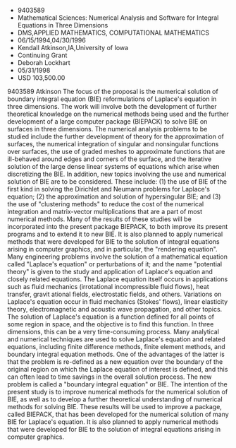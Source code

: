 
* 9403589
* Mathematical Sciences: Numerical Analysis and Software for Integral Equations in Three Dimensions
* DMS,APPLIED MATHEMATICS, COMPUTATIONAL MATHEMATICS
* 06/15/1994,04/30/1996
* Kendall Atkinson,IA,University of Iowa
* Continuing Grant
* Deborah Lockhart
* 05/31/1998
* USD 103,500.00

9403589 Atkinson The focus of the proposal is the numerical solution of boundary
integral equation (BIE) reformulations of Laplace's equation in three
dimensions. The work will involve both the development of further theoretical
knowledge on the numerical methods being used and the further development of a
large computer package (BIEPACK) to solve BIE on surfaces in three dimensions.
The numerical analysis problems to be studied include the further development of
theory for the approximation of surfaces, the numerical integration of singular
and nonsingular functions over surfaces, the use of graded meshes to approximate
functions that are ill-behaved around edges and corners of the surface, and the
iterative solution of the large dense linear systems of equations which arise
when discretizing the BIE. In addition, new topics involving the use and
numerical solution of BIE are to be considered. These include: (1) the use of
BIE of the first kind in solving the Dirichlet and Neumann problems for
Laplace's equation; (2) the approximation and solution of hypersingular BIE; and
(3) the use of "clustering methods" to reduce the cost of the numerical
integration and matrix-vector multiplications that are a part of most numerical
methods. Many of the results of these studies will be incorporated into the
present package BIEPACK, to both improve its present programs and to extend it
to new BIE. It is also planned to apply numerical methods that were developed
for BIE to the solution of integral equations arising in computer graphics, and
in particular, the "rendering equation". Many engineering problems involve the
solution of a mathematical equation called "Laplace's equation" or perturbations
of it; and the name "potential theory" is given to the study and application of
Laplace's equation and closely related equations. The Laplace equation itself
occurs in applications such as fluid mechanics (irrotational incompressible
fluid flows), heat transfer, gravit ational fields, electrostatic fields, and
others. Variations on Laplace's equation occur in fluid mechanics (Stokes'
flows), linear elasticity theory, electromagnetic and acoustic wave propagation,
and other topics. The solution of Laplace's equation is a function defined for
all points of some region in space, and the objective is to find this function.
In three dimensions, this can be a very time-consuming process. Many analytical
and numerical techniques are used to solve Laplace's equation and related
equations, including finite difference methods, finite element methods, and
boundary integral equation methods. One of the advantages of the latter is that
the problem is re-defined as a new equation over the boundary of the original
region on which the Laplace equation of interest is defined, and this can often
lead to time savings in the overall solution process. The new problem is called
a "boundary integral equation" or BIE. The intention of the present study is to
improve numerical methods for the numerical solution of BIE, as well as to
develop a further theoretical understanding of numerical methods for solving
BIE. These results will be used to improve a package, called BIEPACK, that has
been developed for the numerical solution of many BIE for Laplace's equation. It
is also planned to apply numerical methods that were developed for BIE to the
solution of integral equations arising in computer graphics.

